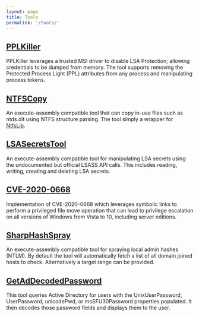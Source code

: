 ```yaml
---
layout: page
title: Tools
permalink: '/tools/'
---
```


## [PPLKiller](https://github.com/RedCursorSecurityConsulting/PPLKiller)
PPLKiller leverages a trusted MSI driver to disable LSA Protection; allowing credentials to be dumped from memory. The tool supports removing the Protected Process Light (PPL) attributes from any process and manipulating process tokens.

## [NTFSCopy](https://github.com/RedCursorSecurityConsulting/NTFSCopy)
An execute-assembly compatible tool that can copy in-use files such as ntds.dit using NTFS structure parsing. The tool simply a wrapper for [NtfsLib](https://github.com/LordMike/NtfsLib).

## [LSASecretsTool](https://github.com/Acebond/LSASecretsTool)
An execute-assembly compatible tool for manipulating LSA secrets using the undocumented but official LSASS API calls. This includes reading, writing, creating and deleting LSA secrets.

## [CVE-2020-0668](https://github.com/RedCursorSecurityConsulting/CVE-2020-0668)
Implementation of CVE-2020-0668 which leverages symbolic links to perform a privileged file move operation that can lead to privilege escalation on all versions of Windows from Vista to 10, including server editions.

## [SharpHashSpray](https://github.com/RedCursorSecurityConsulting/SharpHashSpray)
An execute-assembly compatible tool for spraying local admin hashes (NTLM). By default the tool will automatically fetch a list of all domain joined hosts to check. Alternatively a target range can be provided.

## [GetAdDecodedPassword](https://github.com/RedCursorSecurityConsulting/GetAdDecodedPassword)
This tool queries Active Directory for users with the UnixUserPassword, UserPassword, unicodePwd, or msSFU30Password properties populated. It then decodes those password fields and displays them to the user.

<!--kg-card-begin: html--><!--
GoMSBuild (Private)
Generate tailored MSBuild compatible project files for executing shellcode on endpoints running application whitelisting solutions. The tool employs a number of antivirus and EDR evasion techniques, including encryption of the shellcode, sandbox detection, environment keying and multiple shellcode injection methods.
--><!--kg-card-end: html-->